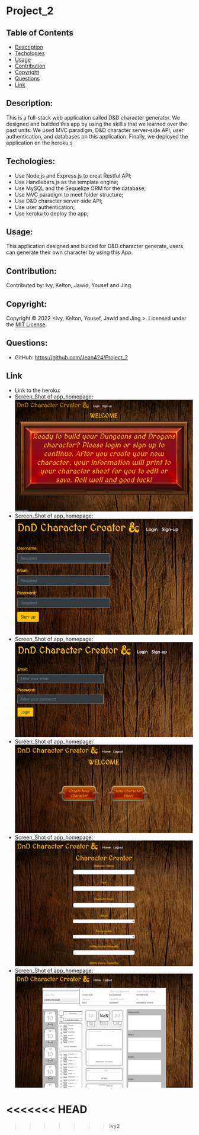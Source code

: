 # Project_2

## Table of Contents

- [Description](#description)
- [Techologies](#techologies)
- [Usage](#usage)
- [Contribution](#contribution)
- [Copyright](#copyright)
- [Questions](#questions)
- [Link](#link)

## Description:

This is a full-stack web application called D&D character generator. We designed and builded this app by using the skillls that we learned over the past units. We used MVC paradigm, D&D character server-side API, user authentication, and databases on this application. Finally, we deployed the application on the heroku.s

## Techologies:

- Use Node.js and Express.js to creat Restful API;
- Use Handlebars.js as the template engine;
- Use MySQL and the Sequelize ORM for the database;
- Use MVC paradigm to meet folder structure;
- Use D&D character server-side API;
- Use user authentication;
- Use keroku to deploy the app;

## Usage:

This application designed and buided for D&D character generate, users can generate their own character by using this App.

## Contribution:

Contributed by: Ivy, Kelton, Jawid, Yousef and Jing

## Copyright:

Copyright © 2022 <Ivy, Kelton, Yousef, Jawid and Jing >.
Licensed under the [MIT License](LICENSE).

## Questions:

- GitHub: https://github.com/Jean424/Project_2

## Link

- Link to the heroku:
- Screen_Shot of app_homepage:![Screenshot of application](/images/ScreenShot_HomePage.png)
- Screen_Shot of app_homepage:![Screenshot of application](/images/ScreenShot_SignUp.png)
- Screen_Shot of app_homepage:![Screenshot of application](/images/ScreenShot_Login.png)
- Screen_Shot of app_homepage:![Screenshot of application](/images/ScreenShot_CreateNewCharater.png)
- Screen_Shot of app_homepage:![Screenshot of application](/images/ScreenShot_DefineOwnCharater.png)
- Screen_Shot of app_homepage:![Screenshot of application](/images/ScreenShot_CharacterSheet.png)

<<<<<<< HEAD
=======

<!-- //Delete this -->
>>>>>>> Ivy2
